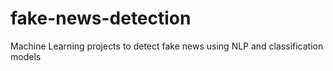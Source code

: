 # fake-news-detection
Machine Learning projects to detect fake news using NLP and classification models
